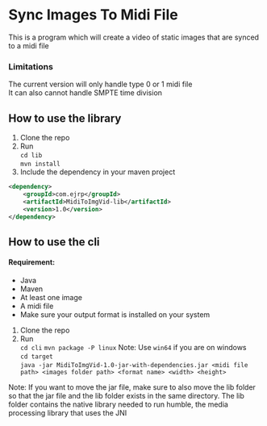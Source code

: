 # Sync Images To Midi File
This is a program which will create a video of static images
that are synced to a midi file  

### Limitations
The current version will only handle type 0 or 1 midi file    
It can also cannot handle SMPTE time division  

## How to use the library
1. Clone the repo
2. Run  
`cd lib`  
`mvn install`
3. Include the dependency in your maven project
```xml
<dependency>
    <groupId>com.ejrp</groupId>
    <artifactId>MidiToImgVid-lib</artifactId>
    <version>1.0</version>
</dependency>
```

## How to use the cli
#### Requirement: 
- Java
- Maven
- At least one image
- A midi file
- Make sure your output format is installed on your system

1. Clone the repo
2. Run   
`cd cli`
`mvn package -P linux` Note: Use `win64` if you are on windows     
`cd target`  
`java -jar MidiToImgVid-1.0-jar-with-dependencies.jar <midi file path> <images folder path> <format name> <width> <height>`  

Note: If you want to move the jar file, make sure to also move the lib folder so that the jar file
and the lib folder exists in the same directory. The lib folder contains the native library
needed to run humble, the media processing library that uses the JNI
